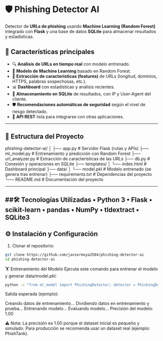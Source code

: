 # 🛡️ Phishing Detector AI

Detector de **URLs de phishing** usando **Machine Learning (Random Forest)** integrado con **Flask** y una base de datos **SQLite** para almacenar resultados y estadísticas.

## 📌 Características principales

- 🔍 **Análisis de URLs en tiempo real** con modelo entrenado.
- 🤖 **Modelo de Machine Learning** basado en Random Forest.
- 🧩 **Extracción de características (features)** de URLs (longitud, dominios, HTTPS, palabras sospechosas, etc.).
- 📊 **Dashboard** con estadísticas y análisis recientes.
- 💾 **Almacenamiento en SQLite** de resultados, con IP y User-Agent del cliente.
- 🛡️ **Recomendaciones automáticas de seguridad** según el nivel de riesgo detectado.
- 🚀 **API REST** lista para integrarse con otras aplicaciones.

---

## 📂 Estructura del Proyecto

phishing-detector-ai/
│
├── app.py              # Servidor Flask (rutas y APIs)
├── ml_model.py         # Entrenamiento y predicción con Random Forest
├── url_analyzer.py     # Extracción de características de las URLs
├── db.py               # Conexión y operaciones en SQLite
├── templates/
│   └── index.html      # Dashboard principal
├── data/
│   └── model.pkl       # Modelo entrenado (se genera tras entrenar)
├── requirements.txt    # Dependencias del proyecto
└── README.md           # Documentación del proyecto

---

##🛠️ Tecnologías Utilizadas
	•	Python 3
	•	Flask
	•	scikit-learn
	•	pandas
	•	NumPy
	•	tldextract
	•	SQLite3
---

## ⚙️ Instalación y Configuración

1. Clonar el repositorio:

```bash
git clone https://github.com/javiermoya2504/phishing-detector-ai
cd phishing-detector-ai
```

🏋️ Entrenamiento del Modelo
Ejecuta este comando para entrenar el modelo y generar data/model.pkl:
```bash
python -c "from ml_model import PhishingDetector; detector = PhishingDetector(); detector.train_model()"
```

Salida esperada (ejemplo):

Creando datos de entrenamiento...
Dividiendo datos en entrenamiento y prueba...
Entrenando modelo...
Evaluando modelo...
Precisión del modelo: 1.00

⚠️ Nota: La precisión es 1.00 porque el dataset inicial es pequeño y simulado.
Para producción se recomienda usar un dataset real (ejemplo: PhishTank).


